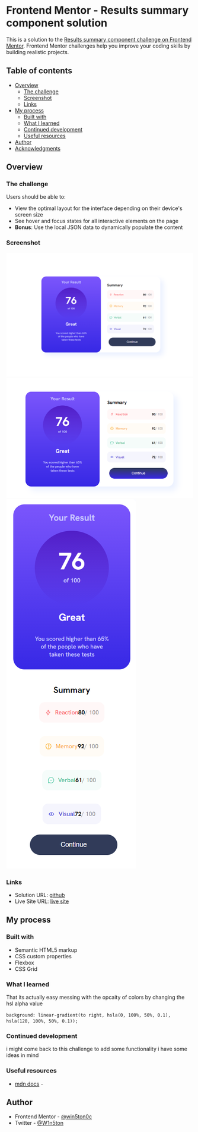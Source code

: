 # Frontend Mentor - Results summary component solution

This is a solution to the [Results summary component challenge on Frontend Mentor](https://www.frontendmentor.io/challenges/results-summary-component-CE_K6s0maV). Frontend Mentor challenges help you improve your coding skills by building realistic projects. 

## Table of contents

- [Overview](#overview)
  - [The challenge](#the-challenge)
  - [Screenshot](#screenshot)
  - [Links](#links)
- [My process](#my-process)
  - [Built with](#built-with)
  - [What I learned](#what-i-learned)
  - [Continued development](#continued-development)
  - [Useful resources](#useful-resources)
- [Author](#author)
- [Acknowledgments](#acknowledgments)



## Overview

### The challenge

Users should be able to:

- View the optimal layout for the interface depending on their device's screen size
- See hover and focus states for all interactive elements on the page
- **Bonus**: Use the local JSON data to dynamically populate the content

### Screenshot



![Desktop preview](image.png)
![active state](image-1.png)
![mobile view](image-2.png)




### Links

- Solution URL: [github](https://github.com/win5ton0c/frontendmentor/tree/main/Frontend/results-summary-challenge)
- Live Site URL: [live site](https://win-result-comp.netlify.app/)

## My process

### Built with

- Semantic HTML5 markup
- CSS custom properties
- Flexbox
- CSS Grid





### What I learned

That its actually easy messing with the opcaity of colors by changing the hsl alpha value

 ```
background: linear-gradient(to right, hsla(0, 100%, 50%, 0.1), hsla(120, 100%, 50%, 0.1));
```




### Continued development

i might come back to this challenge to add some functionality i have some ideas in mind



### Useful resources

- [mdn docs](https://developer.mozilla.org/en-US/docs/Learn/CSS/CSS_layout/Flexbox) - 



## Author

- Frontend Mentor - [@win5ton0c](https://www.frontendmentor.io/profile/win5ton0c)
- Twitter - [@W1n5ton](https://www.twitter.com/@W1n5ton)


